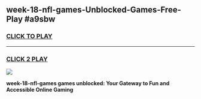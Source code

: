 
## week-18-nfl-games-Unblocked-Games-Free-Play #a9sbw
<h3>
<a href="https://us.freeplayer.one?title=week-18-nfl-games&ref=9M">CLICK TO PLAY</a></h3>
<hr>

<h3>
<a href="https://us.freeplayer.one?title=week-18-nfl-games&ref=9M">CLICK 2 PLAY</a>
  
</h3>

<a href="https://us.freeplayer.one?title=week-18-nfl-games&ref=9M"><img src="https://clearcache.store/games.png"></a>


**week-18-nfl-games games unblocked: Your Gateway to Fun and Accessible Online Gaming**
